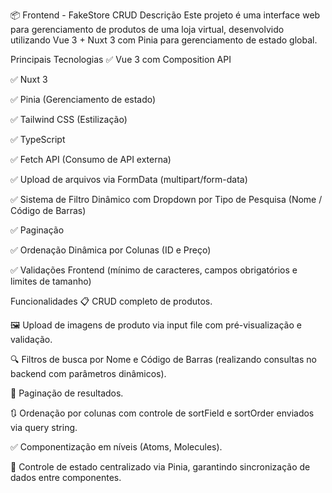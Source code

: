 📦 Frontend - FakeStore CRUD
Descrição
Este projeto é uma interface web para gerenciamento de produtos de uma loja virtual, desenvolvido utilizando Vue 3 + Nuxt 3 com Pinia para gerenciamento de estado global.

Principais Tecnologias
✅ Vue 3 com Composition API

✅ Nuxt 3

✅ Pinia (Gerenciamento de estado)

✅ Tailwind CSS (Estilização)

✅ TypeScript

✅ Fetch API (Consumo de API externa)

✅ Upload de arquivos via FormData (multipart/form-data)

✅ Sistema de Filtro Dinâmico com Dropdown por Tipo de Pesquisa (Nome / Código de Barras)

✅ Paginação

✅ Ordenação Dinâmica por Colunas (ID e Preço)

✅ Validações Frontend (mínimo de caracteres, campos obrigatórios e limites de tamanho)

Funcionalidades
📋 CRUD completo de produtos.

🖼 Upload de imagens de produto via input file com pré-visualização e validação.

🔍 Filtros de busca por Nome e Código de Barras (realizando consultas no backend com parâmetros dinâmicos).

📄 Paginação de resultados.

🔃 Ordenação por colunas com controle de sortField e sortOrder enviados via query string.

✅ Componentização em níveis (Atoms, Molecules).

🧹 Controle de estado centralizado via Pinia, garantindo sincronização de dados entre componentes.
